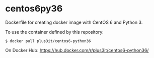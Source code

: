# centos6py36
Dockerfile for creating docker image with CentOS 6 and Python 3.

To use the container defined by this repository:

```shell
$ docker pull plus3it/centos6-python36
```

On Docker Hub: https://hub.docker.com/r/plus3it/centos6-python36/

